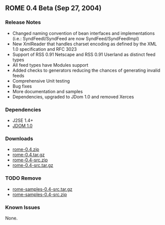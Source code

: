 ## ROME 0.4 Beta (Sep 27, 2004)

### Release Notes

-   Changed naming convention of bean interfaces and implementations (i.e.: 
    SyndFeedI/SyndFeed are now SyndFeed/SyndFeedImpl)
-   New XmlReader that handles charset encoding as defined by the XML 1.0 
    specification and RFC 3023
-   Support of RSS 0.91 Netscape and RSS 0.91 Userland as distinct feed types
-   All feed types have Modules support
-   Added checks to generators reducing the chances of generating invalid feeds
-   Comprehensive Unit testing
-   Bug fixes
-   More documentation and samples
-   Dependencies, upgraded to JDom 1.0 and removed Xerces

### Dependencies

-   J2SE 1.4+
-   [JDOM 1.0](http://www.jdom.org/)

### Downloads

-   [rome-0.4.zip](./rome-0.4.zip)
-   [rome-0.4.tar.gz](./rome-0.4.tar.gz)
-   [rome-0.4-src.zip](./rome-0.4-src.zip)
-   [rome-0.4-src.tar.gz](./rome-0.4-src.tar.gz)

### TODO Remove
-   [rome-samples-0.4-src.tar.gz](./rome-samples-0.4-src.tar.gz)
-   [rome-samples-0.4-src.zip](./rome-samples-0.4-src.zip)

### Known Issues

None.
